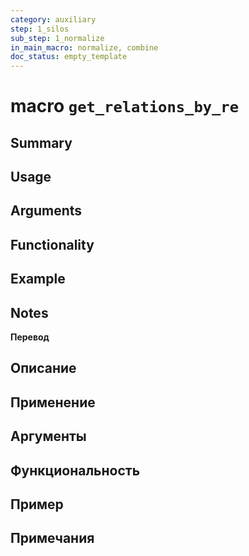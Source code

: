 ```yaml
---
category: auxiliary
step: 1_silos
sub_step: 1_normalize
in_main_macro: normalize, combine
doc_status: empty_template
---
```

# macro `get_relations_by_re`

## Summary

## Usage

## Arguments

## Functionality

## Example
## Notes

**Перевод**

## Описание

## Применение

## Аргументы

## Функциональность

## Пример

## Примечания